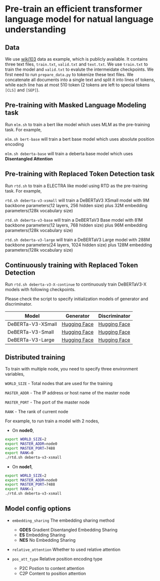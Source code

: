 # Pre-train an efficient transformer language model for natual language understanding

## Data

We use [wiki103](https://s3.amazonaws.com/research.metamind.io/wikitext/wikitext-103-v1.zip) data as example, which is publicly available. It contains three text files, `train.txt`, `valid.txt` and `text.txt`. We use `train.txt` to train the model and `valid.txt` to evalute the intermeidate checkpoints. We first need to run `prepare_data.py` to tokenize these text files. We concatenate all documents into a single text and split it into lines of tokens, while each line has at most 510 token (2 tokens are left to special tokens `[CLS]` and `[SEP]`). 

## Pre-training with Masked Language Modeling task

Run  `mlm.sh` to train a bert like model which uses MLM as the pre-training task. For example,

`mlm.sh bert-base` will train a bert base model which uses absolute position encoding

`mlm.sh deberta-base` will train a deberta base model which uses **Disentangled Attention**

## Pre-training with Replaced Token Detection task

Run `rtd.sh` to train a ELECTRA like model using RTD as the pre-training task. For example,

`rtd.sh deberta-v3-xsmall` will train a DeBERTaV3 XSmall model with 9M backbone parameters(12 layers, 256 hidden size) plus 32M embedding parameters(128k vocabulary size)

`rtd.sh deberta-v3-base` will train a DeBERTaV3 Base model with 81M backbone parameters(12 layers, 768 hidden size) plus 96M embedding parameters(128k vocabulary size)

`rtd.sh deberta-v3-large` will train a DeBERTaV3 Large model with 288M backbone parameters(24 layers, 1024 hidden size) plus 128M embedding parameters(128k vocabulary size)

## Continuously training with Replaced Token Detection

Run `rtd.sh deberta-v3-X-continue` to continuously train DeBERTaV3-X models with following checkpoints. 

Please check the script to specify initialization models of generator and discriminator.

|Model| Generator | Discriminator|
|-----|-----------|--------------|
|DeBERTa-V3-XSmall|[Hugging Face](https://huggingface.co/microsoft/deberta-v3-xsmall/resolve/main/pytorch_model.generator.bin)     |[Hugging Face](https://huggingface.co/microsoft/deberta-v3-xsmall/resolve/main/pytorch_model.bin) |
|DeBERTa-V3-Small|[Hugging Face](https://huggingface.co/microsoft/deberta-v3-small/resolve/main/pytorch_model.generator.bin)     |[Hugging Face](https://huggingface.co/microsoft/deberta-v3-small/resolve/main/pytorch_model.bin) |
|DeBERTa-V3-Large|[Hugging Face](https://huggingface.co/microsoft/deberta-v3-large/resolve/main/pytorch_model.generator.bin)     |[Hugging Face](https://huggingface.co/microsoft/deberta-v3-large/resolve/main/pytorch_model.bin) |

## Distributed training

To train with multiple node, you need to specify three environment variables,

`WORLD_SIZE` - Total nodes that are used for the training

`MASTER_ADDR` - The IP address or host name of the master node

`MASTER_PORT` - The port of the master node

`RANK` - The rank of current node

For example, to run train a model with 2 nodes,

- On **node0**, 
 ``` bash
 export WORLD_SIZE=2
 export MASTER_ADDR=node0
 export MASTER_PORT=7488
 export RANK=0
 ./rtd.sh deberta-v3-xsmall
 ```

- On **node1**, 
 ``` bash
 export WORLD_SIZE=2
 export MASTER_ADDR=node0
 export MASTER_PORT=7488
 export RANK=1
 ./rtd.sh deberta-v3-xsmall
 ```

## Model config options

- `embedding_sharing` The embedding sharing method
	- **GDES** Gradient Disentangled Embedding Sharing
	- **ES**  Embedding Sharing
	- **NES** No Embedding Sharing

- `relative_attention` Whether to used relative attention

- `pos_att_type` Relative position encoding type
	- P2C Postion to content attention
	- C2P Content to position attention

